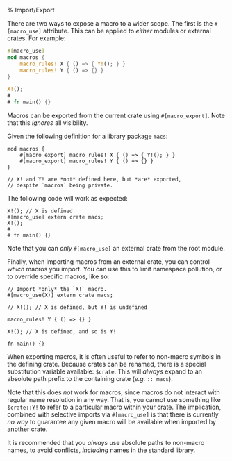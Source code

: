 % Import/Export

There are two ways to expose a macro to a wider scope.  The first is the `#[macro_use]` attribute.  This can be applied to *either* modules or external crates.  For example:

```rust
#[macro_use]
mod macros {
    macro_rules! X { () => { Y!(); } }
    macro_rules! Y { () => {} }
}

X!();
#
# fn main() {}
```

Macros can be exported from the current crate using `#[macro_export]`.  Note that this *ignores* all visibility.

Given the following definition for a library package `macs`:

```ignore
mod macros {
    #[macro_export] macro_rules! X { () => { Y!(); } }
    #[macro_export] macro_rules! Y { () => {} }
}

// X! and Y! are *not* defined here, but *are* exported,
// despite `macros` being private.
```

The following code will work as expected:

```ignore
X!(); // X is defined
#[macro_use] extern crate macs;
X!();
# 
# fn main() {}
```

Note that you can *only* `#[macro_use]` an external crate from the root module.

Finally, when importing macros from an external crate, you can control *which* macros you import.  You can use this to limit namespace pollution, or to override specific macros, like so:

```ignore
// Import *only* the `X!` macro.
#[macro_use(X)] extern crate macs;

// X!(); // X is defined, but Y! is undefined

macro_rules! Y { () => {} }

X!(); // X is defined, and so is Y!

fn main() {}
```

When exporting macros, it is often useful to refer to non-macro symbols in the defining crate.  Because crates can be renamed, there is a special substitution variable available: `$crate`.  This will *always* expand to an absolute path prefix to the containing crate (*e.g.* `:: macs`).

Note that this does *not* work for macros, since macros do not interact with regular name resolution in any way.  That is, you cannot use something like `$crate::Y!` to refer to a particular macro within your crate.  The implication, combined with selective imports via `#[macro_use]` is that there is currently *no way* to guarantee any given macro will be available when imported by another crate.

It is recommended that you *always* use absolute paths to non-macro names, to avoid conflicts, *including* names in the standard library.
